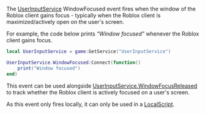 The [UserInputService](https://developer.roblox.com/en-us/api-reference/class/UserInputService) WindowFocused event fires when the window of the Roblox client gains focus - typically when the Roblox client is maximized/actively open on the user's screen.

For example, the code below prints _“Window focused”_ whenever the Roblox client gains focus.

```lua
local UserInputService = game:GetService("UserInputService")

UserInputService.WindowFocused:Connect(function()
	print("Window focused")
end)
``` 

This event can be used alongside [UserInputService.WindowFocusReleased](https://developer.roblox.com/en-us/api-reference/event/UserInputService/WindowFocusReleased) to track whether the Roblox client is actively focused on a user's screen.

As this event only fires locally, it can only be used in a [LocalScript](https://developer.roblox.com/en-us/api-reference/class/LocalScript).